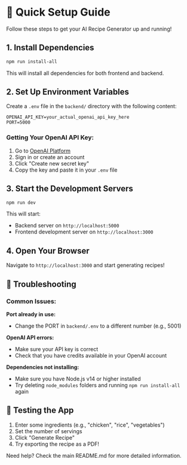 # 🚀 Quick Setup Guide

Follow these steps to get your AI Recipe Generator up and running!

## 1. Install Dependencies

```bash
npm run install-all
```

This will install all dependencies for both frontend and backend.

## 2. Set Up Environment Variables

Create a `.env` file in the `backend/` directory with the following content:

```
OPENAI_API_KEY=your_actual_openai_api_key_here
PORT=5000
```

### Getting Your OpenAI API Key:
1. Go to [OpenAI Platform](https://platform.openai.com/api-keys)
2. Sign in or create an account
3. Click "Create new secret key"
4. Copy the key and paste it in your `.env` file

## 3. Start the Development Servers

```bash
npm run dev
```

This will start:
- Backend server on `http://localhost:5000`
- Frontend development server on `http://localhost:3000`

## 4. Open Your Browser

Navigate to `http://localhost:3000` and start generating recipes!

## 🔧 Troubleshooting

### Common Issues:

**Port already in use:**
- Change the PORT in `backend/.env` to a different number (e.g., 5001)

**OpenAI API errors:**
- Make sure your API key is correct
- Check that you have credits available in your OpenAI account

**Dependencies not installing:**
- Make sure you have Node.js v14 or higher installed
- Try deleting `node_modules` folders and running `npm run install-all` again

## 📱 Testing the App

1. Enter some ingredients (e.g., "chicken", "rice", "vegetables")
2. Set the number of servings
3. Click "Generate Recipe"
4. Try exporting the recipe as a PDF!

Need help? Check the main README.md for more detailed information. 